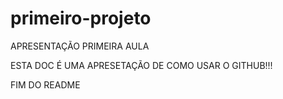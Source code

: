 # primeiro-projeto
APRESENTAÇÃO PRIMEIRA AULA

ESTA DOC É UMA APRESETAÇÃO DE COMO USAR O GITHUB!!! 

FIM DO README
